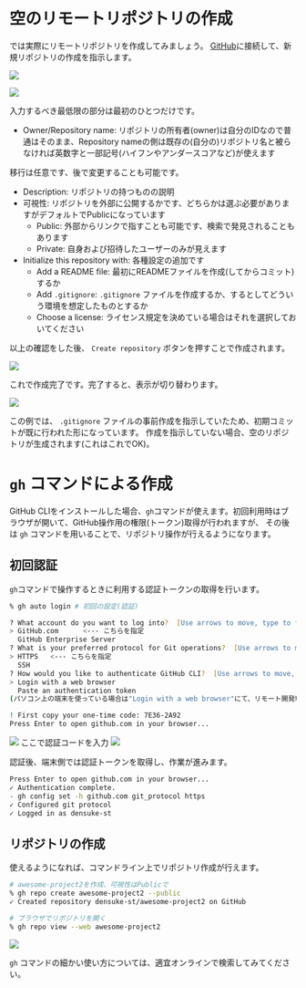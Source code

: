 # 空のリモートリポジトリの作成

では実際にリモートリポジトリを作成してみましょう。
[GitHub](https://github.com/)に接続して、新規リポジトリの作成を指示します。

![](images/01-newrepo.png)

![](images/02-newrepo-create.png)

入力するべき最低限の部分は最初のひとつだけです。

- Owner/Repository name: リポジトリの所有者(owner)は自分のIDなので普通はそのまま、Repository nameの側は既存の(自分の)リポジトリ名と被らなければ英数字と一部記号(ハイフンやアンダースコアなど)が使えます

移行は任意です、後で変更することも可能です。

- Description: リポジトリの持つものの説明
- 可視性: リポジトリを外部に公開するかです、どちらかは選ぶ必要がありますがデフォルトでPublicになっています
    - Public: 外部からリンクで指すことも可能です、検索で発見されることもあります
    - Private: 自身および招待したユーザーのみが見えます
- Initialize this repository with: 各種設定の追加です
    - Add a README file: 最初にREADMEファイルを作成(してからコミット)するか
    - Add `.gitignore`: `.gitignore` ファイルを作成するか、するとしてどういう環境を想定したものとするか
    - Choose a license: ライセンス規定を決めている場合はそれを選択しておいてください

以上の確認をした後、 `Create repository` ボタンを押すことで作成されます。

![](images/03-create-repo.png)

これで作成完了です。完了すると、表示が切り替わります。

![](images/04-created-repo.png)

この例では、 `.gitignore` ファイルの事前作成を指示していたため、初期コミットが既に行われた形になっています。
作成を指示していない場合、空のリポジトリが生成されます(これはこれでOK)。

# `gh` コマンドによる作成

GitHub CLIをインストールした場合、`gh`コマンドが使えます。初回利用時はブラウザが開いて、GitHub操作用の権限(トークン)取得が行われますが、
その後は `gh` コマンドを用いることで、リポジトリ操作が行えるようになります。

## 初回認証

`gh`コマンドで操作するときに利用する認証トークンの取得を行います。

```zsh
% gh auto login # 初回の設定(認証)

? What account do you want to log into?  [Use arrows to move, type to filter]
> GitHub.com      <--- こちらを指定
  GitHub Enterprise Server
? What is your preferred protocol for Git operations?  [Use arrows to move, type to filter]
> HTTPS   <--- こちらを指定
  SSH
? How would you like to authenticate GitHub CLI?  [Use arrows to move, type to filter]
> Login with a web browser
  Paste an authentication token
(パソコン上の端末を使っている場合は"Login with a web browser"にて、リモート開発環境であれば"Paste an authentication token"で)

! First copy your one-time code: 7E36-2A92
Press Enter to open github.com in your browser...

```

![](images/05-gh-auth.png)
ここで認証コードを入力
![](images/06-gh-auth-check.png)

認証後、端末側では認証トークンを取得し、作業が進みます。

```zsh
Press Enter to open github.com in your browser...
✓ Authentication complete.
- gh config set -h github.com git_protocol https
✓ Configured git protocol
✓ Logged in as densuke-st
```

## リポジトリの作成

使えるようになれば、コマンドライン上でリポジトリ作成が行えます。

```zsh
# awesome-project2を作成、可視性はPublicで
% gh repo create awesome-project2 --public
✓ Created repository densuke-st/awesome-project2 on GitHub

# ブラウザでリポジトリを開く
% gh repo view --web awesome-project2
```

![](images/07-gh-create-repo.png)

`gh` コマンドの細かい使い方については、適宜オンラインで検索してみてください。
